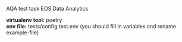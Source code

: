 AQA test task EOS Data Analytics

**virtualenv tool:** poetry  
**env file:** tests/config.test.env (you should fill in variables and rename example-file)